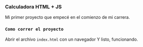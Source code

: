 ### Calculadora HTML + JS
Mi primer proyecto que empecé en el comienzo de mi carrera.

### `Como correr el proyecto`
Abrir el archivo `index.html` con un navegador
Y listo, funcionando.